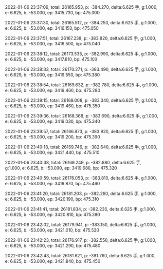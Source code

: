 2022-01-06 23:37:09, total: 26165.953, p: -384.270, delta:6.625 手, g:1.000, e: 6.625, b: -53.000, ep: 3415.730, bp: 475.000

2022-01-06 23:37:30, total: 26165.512, p: -384.250, delta:6.625 手, g:1.000, e: 6.625, b: -53.000, ep: 3416.150, bp: 475.050

2022-01-06 23:37:51, total: 26167.238, p: -383.820, delta:6.625 手, g:1.000, e: 6.625, b: -53.000, ep: 3416.500, bp: 475.040

2022-01-06 23:38:12, total: 26173.535, p: -382.990, delta:6.625 手, g:1.000, e: 6.625, b: -53.000, ep: 3417.810, bp: 475.100

2022-01-06 23:38:33, total: 26170.271, p: -383.490, delta:6.625 手, g:1.000, e: 6.625, b: -53.000, ep: 3419.550, bp: 475.380

2022-01-06 23:38:54, total: 26169.632, p: -382.780, delta:6.625 手, g:1.000, e: 6.625, b: -53.000, ep: 3419.460, bp: 475.280

2022-01-06 23:39:15, total: 26169.008, p: -383.340, delta:6.625 手, g:1.000, e: 6.625, b: -53.000, ep: 3419.460, bp: 475.350

2022-01-06 23:39:36, total: 26168.368, p: -383.690, delta:6.625 手, g:1.000, e: 6.625, b: -53.000, ep: 3419.030, bp: 475.340

2022-01-06 23:39:57, total: 26166.873, p: -383.920, delta:6.625 手, g:1.000, e: 6.625, b: -53.000, ep: 3419.200, bp: 475.390

2022-01-06 23:40:18, total: 26169.746, p: -382.640, delta:6.625 手, g:1.000, e: 6.625, b: -53.000, ep: 3421.440, bp: 475.510

2022-01-06 23:40:38, total: 26169.249, p: -382.880, delta:6.625 手, g:1.000, e: 6.625, b: -53.000, ep: 3419.680, bp: 475.320

2022-01-06 23:40:59, total: 26176.053, p: -383.810, delta:6.625 手, g:1.000, e: 6.625, b: -53.000, ep: 3419.870, bp: 475.460

2022-01-06 23:41:20, total: 26181.203, p: -382.290, delta:6.625 手, g:1.000, e: 6.625, b: -53.000, ep: 3420.190, bp: 475.310

2022-01-06 23:41:41, total: 26181.834, p: -382.230, delta:6.625 手, g:1.000, e: 6.625, b: -53.000, ep: 3420.810, bp: 475.380

2022-01-06 23:42:02, total: 26179.941, p: -383.150, delta:6.625 手, g:1.000, e: 6.625, b: -53.000, ep: 3421.010, bp: 475.520

2022-01-06 23:42:23, total: 26176.917, p: -382.550, delta:6.625 手, g:1.000, e: 6.625, b: -53.000, ep: 3421.290, bp: 475.480

2022-01-06 23:42:43, total: 26181.621, p: -381.760, delta:6.625 手, g:1.000, e: 6.625, b: -53.000, ep: 3421.840, bp: 475.450